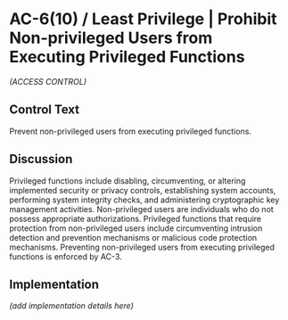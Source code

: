 # AC-6(10) / Least Privilege | Prohibit Non-privileged Users from Executing Privileged Functions

_(ACCESS CONTROL)_

## Control Text

Prevent non-privileged users from executing privileged functions.

## Discussion

Privileged functions include disabling, circumventing, or altering implemented security or privacy controls, establishing system accounts, performing system integrity checks, and administering cryptographic key management activities. Non-privileged users are individuals who do not possess appropriate authorizations. Privileged functions that require protection from non-privileged users include circumventing intrusion detection and prevention mechanisms or malicious code protection mechanisms. Preventing non-privileged users from executing privileged functions is enforced by AC-3.

## Implementation

_(add implementation details here)_
